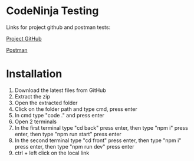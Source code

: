 
# CodeNinja Testing

Links for project github and postman tests:

[Project GitHub](https://github.com/Numenpol/CodeNinjas_API_Project)

[Postman](https://documenter.getpostman.com/view/31117425/2sA3QpCZ41)


# Installation
1. Download the latest files from GitHub
2. Extract the zip
3. Open the extracted folder
4. Click on the folder path and type cmd, press enter
5. In cmd type "code ." and press enter
6. Open 2 terminals
7. In the first terminal type "cd back" press enter, then type "npm i" press enter, then type "npm run start" press enter
8. In the second terminal type "cd front" press enter, then type "npm i" press enter, then type "npm run dev" press enter
9. ctrl + left click on the local link
